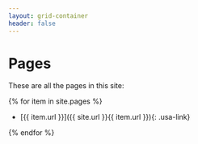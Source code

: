 ```yaml
---
layout: grid-container
header: false
---
```


# Pages

These are all the pages in this site:

{% for item in site.pages %}

- [{{ item.url }}]({{ site.url }}{{ item.url }}){: .usa-link}

{% endfor %}